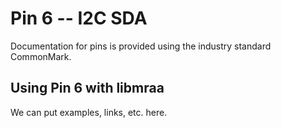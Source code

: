 # Pin 6 -- I2C SDA

Documentation for pins is provided using the industry standard CommonMark.

## Using Pin 6 with libmraa

We can put examples, links, etc. here.